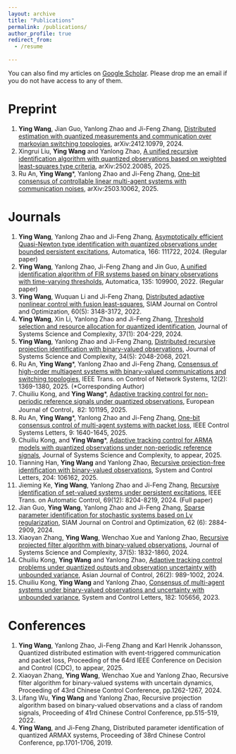 ```yaml
---
layout: archive
title: "Publications"
permalink: /publications/
author_profile: true
redirect_from:
  - /resume
 
---
```

You can also find my articles on [Google Scholar](https://scholar.google.com.hk/citations?user=J2bouWoAAAAJ&hl=zh-en). Please drop me an email if you do not have access to any of them.


Preprint
======
1. **Ying Wang**, Jian Guo, Yanlong Zhao and Ji-Feng Zhang, [Distributed estimation with quantized measurements and communication over markovian switching topologies](https://arxiv.org/abs/2412.10979),  arXiv:2412.10979, 2024.
2.  Xingrui Liu, **Ying Wang** and Yanlong Zhao, [A unified recursive identification algorithm with quantized observations based on weighted least-squares type criteria](https://arxiv.org/abs/2502.20085),  arXiv:2502.20085, 2025.
3. Ru An, **Ying Wang**\*, Yanlong Zhao and Ji-Feng Zhang, [One-bit consensus of controllable linear multi-agent systems with communication noises](https://arxiv.org/abs/2503.10062), arXiv:2503.10062, 2025. 


   
Journals
======
1. **Ying Wang**, Yanlong Zhao and Ji-Feng Zhang, [Asymptotically efficient Quasi-Newton type identification with quantized observations under bounded persistent excitations](https://www.sciencedirect.com/science/article/pii/S0005109824002164), Automatica, 166: 111722, 2024. (Regular paper)
2. **Ying Wang**, Yanlong Zhao, Ji-Feng Zhang and Jin Guo, [A unified identification algorithm of FIR systems based on binary observations with time-varying thresholds](https://www.sciencedirect.com/science/article/pii/S0005109821005161), Automatica, 135: 109900, 2022. (Regular paper)
3. **Ying Wang**, Wuquan Li and Ji-Feng Zhang, [Distributed adaptive nonlinear control with fusion least-squares](https://epubs.siam.org/doi/abs/10.1137/21M1419763), SIAM Journal on Control and Optimization, 60(5): 3148-3172, 2022.
4. **Ying Wang**, Xin Li, Yanlong Zhao and Ji-Feng Zhang, [Threshold selection and resource allocation for quantized identification](https://link.springer.com/article/10.1007/s11424-024-3369-8), Journal of Systems Science and Complexity, 37(1): 204-229, 2024.
5. **Ying Wang**, Yanlong Zhao and Ji-Feng Zhang, [Distributed recursive projection identification with binary-valued observations](https://link.springer.com/article/10.1007/s11424-021-1267-x), Journal of Systems Science and Complexity, 34(5): 2048-2068, 2021.
6. Ru An, **Ying Wang**\*, Yanlong Zhao and Ji-Feng Zhang, [Consensus of high-order multiagent systems with binary-valued communications and switching topologies](https://ieeexplore.ieee.org/document/10795218), IEEE Trans. on Control of Network Systems, 12(2): 1369-1380, 2025. (*Corresponding Author)
7.  Chuiliu Kong, and **Ying Wang**\*, [Adaptive tracking control for non-periodic reference signals under quantized observations](https://www.sciencedirect.com/science/article/pii/S0947358025000238), 	European Journal of Control，82: 101195, 2025.
8.  Ru An, **Ying Wang**\*, Yanlong Zhao and Ji-Feng Zhang, [One-bit consensus control of multi-agent systems with packet loss](https://ieeexplore.ieee.org/document/11036330), IEEE Control Systems Letters,  9: 1640-1645, 2025. 
9.  Chuiliu Kong, and **Ying Wang**\*, [Adaptive tracking control for ARMA models with quantized observations under non-periodic reference signals](https://sysmath.cjoe.ac.cn/jssc/EN/abstract/abstract55348.shtml), 	Journal of Systems Science and Complexity, to appear, 2025.
10.  Tianning Han, **Ying Wang** and Yanlong Zhao, [Recursive projection-free identification with binary-valued observations](https://www.sciencedirect.com/science/article/pii/S0167691125001446?ref=pdf_download&fr=RR-2&rr=953c598d8cfafb54), System and Control Letters, 204: 106162, 2025.
11. Jieming Ke, **Ying Wang**, Yanlong Zhao and Ji-Feng Zhang, [Recursive identification of set-valued systems under persistent excitations](https://ieeexplore.ieee.org/abstract/document/10529315), IEEE Trans. on Automatic Control, 69(12): 8204-8219, 2024. (Full paper)
12. Jian Guo, **Ying Wang**, Yanlong Zhao and Ji-Feng Zhang, [Sparse parameter identification for stochastic systems based on Lγ regularization](https://epubs.siam.org/doi/full/10.1137/23M1599513), SIAM Journal on Control and Optimization, 62 (6): 2884-2909, 2024.
13. Xiaoyan Zhang, **Ying Wang**, Wenchao Xue and Yanlong Zhao, [Recursive projected filter algorithm with binary-valued observations](https://link.springer.com/article/10.1007/s11424-024-3466-8), Journal of Systems Science and Complexity, 37(5): 1832-1860, 2024.
14. Chuiliu Kong, **Ying Wang** and Yanlong Zhao, [Adaptive tracking control problems under quantized outputs and observation uncertainty with unbounded variance](https://onlinelibrary.wiley.com/doi/full/10.1002/asjc.3244), Asian Journal of Control, 26(2): 989-1002, 2024.
15. Chuiliu Kong, **Ying Wang** and Yanlong Zhao, [Consensus of multi-agent systems under binary-valued observations and uncertainty with unbounded variance](https://www.sciencedirect.com/science/article/pii/S0167691123002037), System and Control Letters, 182: 105656, 2023.



Conferences
======
1. **Ying Wang**, Yanlong Zhao, Ji-Feng Zhang and Karl Henrik Johansson, Quantized distributed estimation with event-triggered communication and packet loss, Proceeding of the 64rd IEEE Conference on Decision and Control (CDC), to appear, 2025.
2. Xiaoyan Zhang, **Ying Wang**, Wenchao Xue and Yanlong Zhao, Recursive filter algorithm for binary-valued systems with uncertain dynamics, Proceeding of 43rd Chinese Control Conference, pp.1262-1267, 2024.
3. Lifang Wu, **Ying Wang** and Yanlong Zhao, Recursive projection algorithm based on binary-valued observations and a class of random signals, Proceeding of 41rd Chinese Control Conference, pp.515-519, 2022.
4. **Ying Wang**, and Ji-Feng Zhang, Distributed parameter identification of quantized ARMAX systems, Proceeding of 38rd Chinese Control Conference, pp.1701-1706, 2019.
